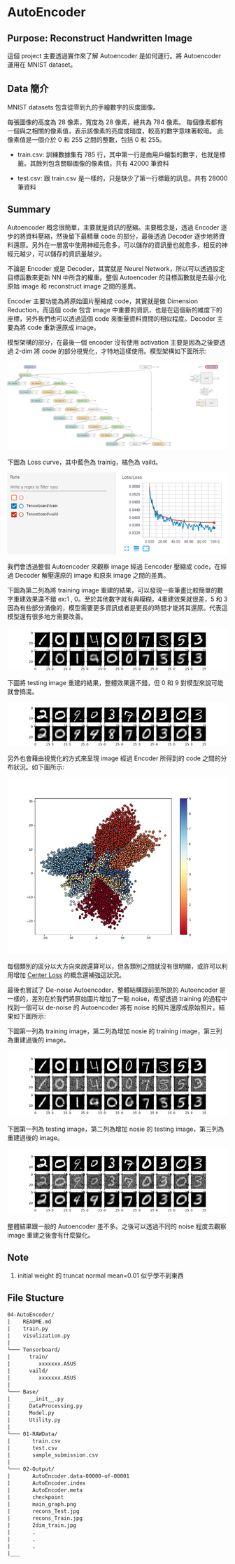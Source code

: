 # AutoEncoder

## Purpose: Reconstruct Handwritten Image

這個 project 主要透過實作來了解 Autoencoder 是如何運行。將 Autoencoder 運用在 MNIST dataset。

## Data 簡介

MNIST datasets 包含從零到九的手繪數字的灰度圖像。

每張圖像的高度為 28 像素，寬度為 28 像素，總共為 784 像素。 每個像素都有一個與之相關的像素值，表示該像素的亮度或暗度，較高的數字意味著較暗。 此像素值是一個介於 0 和 255 之間的整數，包括 0 和 255。

* train.csv: 訓練數據集有 785 行，其中第一行是由用戶繪製的數字，也就是標籤。其餘列包含關聯圖像的像素值。共有 42000 筆資料

* test.csv: 跟 train.csv 是一樣的，只是缺少了第一行標籤的訊息。共有 28000 筆資料

## Summary

Autoencoder 概念很簡單，主要就是資訊的壓縮。主要概念是，透過 Encoder 逐步的將資料壓縮，然後留下最精華 code 的部分，最後透過 Decoder 逐步地將資料還原。另外在一層當中使用神經元愈多，可以儲存的資訊量也就愈多，相反的神經元越少，可以儲存的資訊量越少。

不論是 Encoder 或是 Decoder，其實就是 Neurel Network，所以可以透過設定目標函數來更新 NN 中所含的權重。整個 Autoencoder 的目標函數就是去最小化原始 image 和 reconstruct image 之間的差異。

Encoder 主要功能為將原始圖片壓縮成 code，其實就是做 Dimension Reduction，而這個 code 包含 image 中重要的資訊，也是在這個新的維度下的座標，另外我們也可以透過這個 code 來衡量資料資間的相似程度。Decoder 主要為將 code 重新還原成 image。

模型架構的部分，在最後一個 encoder 沒有使用 activation 主要是因為之後要透過 2-dim 將 code 的部分視覺化，才特地這樣使用。模型架構如下面所示:

![](02-Output/main_graph.png)

下圖為 Loss curve，其中藍色為 trainig，橘色為 vaild。

![](02-Output/Loss_Curve_lr0.0005.png)

我們會透過整個 Autoencoder 來觀察 image 經過 Eencoder 壓縮成 code，在經過 Decoder 解壓還原的 image 和原來 image 之間的差異。

下圖為第二列為將 training image 重建的結果，可以發現一些筆畫比較簡單的數字重建效果還不錯 ex:1 , 0。至於其他數字就有典糢糊，4重建效果就很差，5 和 3 因為有些部分滿像的，模型需要更多資訊或者是更長的時間才能將其還原。代表這模型還有很多地方需要改善。

![](02-Output/recons_Train.jpg)

下圖將 testing image 重建的結果，整體效果還不錯，但 0 和 9 對模型來說可能就會搞混。

![](02-Output/recons_Test.jpg)

另外也會藉由視覺化的方式來呈現 image 經過 Encoder 所得到的 code 之間的分布狀況。如下圖所示:

![](02-Output/2dim_train.jpg)

每個類別的區分以大方向來說還算可以，但各類別之間就沒有很明顯，或許可以利用增加 [Center Loss](https://github.com/machineCYC/SideProjects/tree/master/01-CenterLossVisualization) 的概念還補強這狀況。

最後也嘗試了 De-noise Autoencoder，整體結構跟前面所說的 Autoencoder 是一樣的，差別在於我們將原始圖片增加了一點 noise，希望透過 training 的過程中找到一個可以 de-noise 的 Autoencoder 將有 noise 的照片還原成原始照片。結果如下圖所示:

下圖第一列為 training image，第二列為增加 nosie 的 training image，第三列為重建過後的 image。

![](02-Output/recons_noise_Train.jpg)

下圖第一列為 testing image，第二列為增加 nosie 的 testing image，第三列為重建過後的 image。

![](02-Output/recons_noise_Test.jpg)

整體結果跟一般的 Autoencoder 差不多。之後可以透過不同的 noise 程度去觀察 image 重建之後會有什麼變化。

## Note

1. initial weight 的 truncat normal mean=0.01 似乎學不到東西

## File Stucture

```
04-AutoEncoder/
|    README.md
|    train.py
|    visulization.py
|
└─── Tensorboard/
|      train/
|         xxxxxxx.ASUS
|      vaild/
|         xxxxxxx.ASUS
|
└─── Base/
|      __init__.py
|      DataProcessing.py
|      Model.py
|      Utility.py
|
└─── 01-RAWData/
|       train.csv
|       test.csv
|       sample_submission.csv
|
└─── 02-Output/
|       AutoEncoder.data-00000-of-00001
|       AutoEncoder.index
|       AutoEncoder.meta
|       checkpoint
|       main_graph.png
|       recons_Test.jpg
|       recons_Train.jpg
|       2dim_train.jpg
|       .
|       .
|       .
|___
```